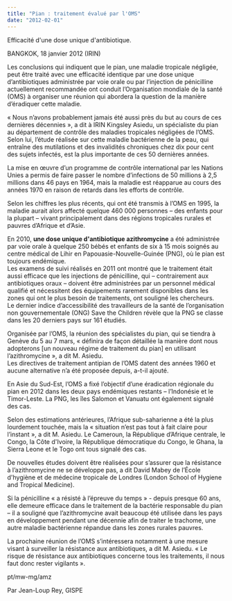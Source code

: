 ```yaml
---
title: "Pian : traitement évalué par l'OMS"
date: "2012-02-01"
---
```


Efficacité d'une dose unique d'antibiotique.

BANGKOK, 18 janvier 2012 (IRIN)

Les conclusions qui indiquent que le pian, une maladie tropicale négligée, peut être traité avec une efficacité identique par une dose unique d’antibiotiques administrée par voie orale ou par l’injection de pénicilline actuellement recommandée ont conduit l’Organisation mondiale de la santé (OMS) à organiser une réunion qui abordera la question de la manière d’éradiquer cette maladie.

« Nous n’avons probablement jamais été aussi près du but au cours de ces dernières décennies », a dit à IRIN Kingsley Asiedu, un spécialiste du pian au département de contrôle des maladies tropicales négligées de l’OMS. Selon lui, l’étude réalisée sur cette maladie bactérienne de la peau, qui entraîne des mutilations et des invalidités chroniques chez dix pour cent des sujets infectés, est la plus importante de ces 50 dernières années.

La mise en œuvre d’un programme de contrôle international par les Nations Unies a permis de faire passer le nombre d’infections de 50 millions à 2,5 millions dans 46 pays en 1964, mais la maladie est réapparue au cours des années 1970 en raison de retards dans les efforts de contrôle.

Selon les chiffres les plus récents, qui ont été transmis à l’OMS en 1995, la maladie aurait alors affecté quelque 460 000 personnes – des enfants pour la plupart – vivant principalement dans des régions tropicales rurales et pauvres d’Afrique et d’Asie.

En 2010, **une dose unique d'antibiotique azithromycine** a été administrée par voie orale à quelque 250 bébés et enfants de six à 15 mois soignés au centre médical de Lihir en Papouasie-Nouvelle-Guinée (PNG), où le pian est toujours endémique.  
Les examens de suivi réalisés en 2011 ont montré que le traitement était aussi efficace que les injections de pénicilline, qui – contrairement aux antibiotiques oraux – doivent être administrées par un personnel médical qualifié et nécessitent des équipements rarement disponibles dans les zones qui ont le plus besoin de traitements, ont souligné les chercheurs.  
Le dernier indice d’accessibilité des travailleurs de la santé de l’organisation non gouvernementale (ONG) Save the Children révèle que la PNG se classe dans les 20 derniers pays sur 161 étudiés.

Organisée par l’OMS, la réunion des spécialistes du pian, qui se tiendra à Genève du 5 au 7 mars, « définira de façon détaillée la manière dont nous adopterons [un nouveau régime de traitement du pian] en utilisant l’azithromycine », a dit M. Asiedu.  
Les directives de traitement antipian de l’OMS datent des années 1960 et aucune alternative n’a été proposée depuis, a-t-il ajouté.

En Asie du Sud-Est, l’OMS a fixé l’objectif d’une éradication régionale du pian en 2012 dans les deux pays endémiques restants – l’Indonésie et le Timor-Leste. La PNG, les îles Salomon et Vanuatu ont également signalé des cas.

Selon des estimations antérieures, l’Afrique sub-saharienne a été la plus lourdement touchée, mais la « situation n’est pas tout à fait claire pour l’instant », a dit M. Asiedu. Le Cameroun, la République d’Afrique centrale, le Congo, la Côte d'Ivoire, la République démocratique du Congo, le Ghana, la Sierra Leone et le Togo ont tous signalé des cas.

De nouvelles études doivent être réalisées pour s’assurer que la résistance à l’azithromycine ne se développe pas, a dit David Mabey de l’École d'hygiène et de médecine tropicale de Londres (London School of Hygiene and Tropical Medicine).

Si la pénicilline « a résisté à l’épreuve du temps » - depuis presque 60 ans, elle demeure efficace dans le traitement de la bactérie responsable du pian – il a souligné que l’azithromycine avait beaucoup été utilisée dans les pays en développement pendant une décennie afin de traiter le trachome, une autre maladie bactérienne répandue dans les zones rurales pauvres.

La prochaine réunion de l’OMS s’intéressera notamment à une mesure visant à surveiller la résistance aux antibiotiques, a dit M. Asiedu. « Le risque de résistance aux antibiotiques concerne tous les traitements, il nous faut donc rester vigilants ».

pt/mw-mg/amz

Par Jean-Loup Rey, GISPE